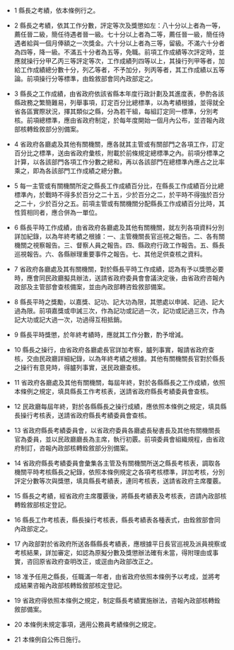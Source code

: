 * 1 縣長之考績，依本條例行之。

* 2 縣長之考績，依其工作分數，評定等次及獎懲如左：八十分以上者為一等，薦任晉二級，簡任待遇者晉一級。七十分以上者為二等，薦任晉一級，簡任待遇者給與一個月俸額之一次獎金。六十分以上者為三等，留級。不滿六十分者為四等，降一級。不滿五十分者為五等，免職。前項工作成績等次評定時，並應就操行分甲乙丙三等評定等次，工作成績列四等以上，其操行列甲等者，加給工作成績總分數十分，列乙等者，不予加分，列丙等者，其工作成績以五等論。前項操行分等標準，由銓敘部會同內政部定之。

* 3 縣長之工作成績，由省政府依該省縣本年度行政計劃及其進度表，參酌各該縣政務之繁簡難易，列舉事項，訂定百分比總標準，以為考績根據，並得就全省各區實際狀況，擇其類似之縣，分為若干組，每組訂定同一標準，分別考核。前項總標準，應由省政府制定，於每年度開始一個月內公布，並咨報內政部核轉銓敘部分別備案。

* 4 省政府各廳處及其他有關機關，應各就其主管或有關部門之各項工作，訂定百分比之標準，送由省政府彙核，附載於前條規定總標準之內。前項分標準之計算，以各該部門各項工作分數之總和，再以各該部門在總標準內應占之比率乘之，即為各該部門工作成績之總分數。

* 5 每一主管或有關機關所定之縣長工作成績百分比，在縣長工作成績百分比總標準內，於戰時不得多於百分之二十五，少於百分之二，於平時不得強於百分之二十，少於百分之五。前項主管或有關機關分配縣長工作成績百分比時，其性質相同者，應合併為一單位。

* 6 縣長平時工作成績，由省政府各廳處及其他有關機關，就左列各項資料分別詳加紀錄，以為年終考績之根據：一、主管機關長官巡視之報告。二、各有關機關之視察報告。三、督察人員之報告。四、縣政府行政工作報告。五、縣長巡視報告。六、各縣辦理重要事件之報告。七、其他足供查核之資料。

* 7 省政府各廳處及其有關機關，對於縣長平時工作成績，認為有予以獎懲必要時，應會同民政廳擬具辦法，送請省政府委員會會議決定後，由省政府咨報內政部及主管部會查核備案，並由內政部轉咨銓敘部備案。

* 8 縣長平時之獎勵，以嘉獎、記功、記大功為限，其懲處以申誡、記過、記大過為限。前項嘉獎或申誡三次，作為記功或記過一次，記功或記過三次，作為記大功或記大過一次，功過得互相抵銷。

* 9 縣長平時獎懲，於年終考績時，應就其工作分數，酌予增減。

* 10 縣長之操行，由省政府各廳處長官詳加考察，臚列事實，報請省政府查核，交由民政廳詳細紀錄，以為年終考績之根據。其他有關機關長官對於縣長之操行有意見時，得臚列事實，送民政廳查核。

* 11 省政府各廳處及其他有關機關，每屆年終，對於各縣縣長之工作成績，依照本條例之規定，填具縣長工作考核表，送請省政府縣長考績委員會查核。

* 12 民政廳每屆年終，對於各縣縣長之操行成績，應依照本條例之規定，填具縣長操行考核表，送請省政府縣長考績委員會查核。

* 13 省政府縣長考績委員會，以省政府委員各廳處長秘書長及其他有關機關長官為委員，並以民政廳廳長為主席，執行初覈。前項委員會組織規程，由省政府制訂，咨報內政部核轉銓敘部分別備案。

* 14 省政府縣長考績委員會彙集各主管及有關機關所送之縣長考核表，調取各機關平時考核縣長之紀錄，依照本條例規定之各項考核標準，詳加考核，分別評定分數等次與獎懲，填具縣長考績表，連同考核表，送請省政府主席覆覈。

* 15 縣長之考績，經省政府主席覆覈後，將縣長考績表及考核表，咨請內政部核轉銓敘部核定登記。

* 16 縣長工作考核表，縣長操行考核表，縣長考績表各種表式，由銓敘部會同內政部定之。

* 17 內政部對於省政府所送各縣縣長考績表，應根據平日長官巡視及派員視察或考核結果，詳加審定，如認為原擬分數及獎懲辦法確有未當，得附理由或事實，咨回原省政府查明改正，或逕由內政部改正之。

* 18 准予任用之縣長，任職滿一年者，由省政府依照本條例予以考成，並將考成結果咨報內政部核轉銓敘部核定登記。

* 19 省政府得依照本條例之規定，制定縣長考績實施辦法，咨報內政部核轉銓敘部備案。

* 20 本條例未規定事項，適用公務員考績條例之規定。

* 21 本條例自公佈日施行。


